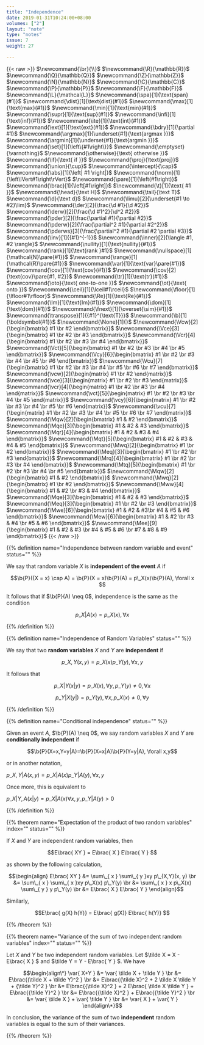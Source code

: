 ```yaml
---
title: "Independence"
date: 2019-01-31T10:24:00+08:00
volumes: ["2"]
layout: "note"
type: "notes"
issue: 7
weight: 27

---
```


<!--more-->

<div class="latex-macros">
  {{< raw >}}
    $\newcommand{\br}{\\}$
    $\newcommand{\R}{\mathbb{R}}$
    $\newcommand{\Q}{\mathbb{Q}}$
    $\newcommand{\Z}{\mathbb{Z}}$
    $\newcommand{\N}{\mathbb{N}}$
    $\newcommand{\C}{\mathbb{C}}$
    $\newcommand{\P}{\mathbb{P}}$
    $\newcommand{\F}{\mathbb{F}}$
    $\newcommand{\L}{\mathcal{L}}$
    $\newcommand{\spa}[1]{\text{span}(#1)}$
    $\newcommand{\dist}[1]{\text{dist}(#1)}$
    $\newcommand{\max}[1]{\text{max}(#1)}$
    $\newcommand{\min}[1]{\text{min}(#1)}$
    $\newcommand{\supr}[1]{\text{sup}(#1)}$
    $\newcommand{\infi}[1]{\text{inf}(#1)}$
    $\newcommand{\ite}[1]{\text{int}(#1)}$
    $\newcommand{\ext}[1]{\text{ext}(#1)}$
    $\newcommand{\bdry}[1]{\partial #1}$
    $\newcommand{\argmax}[1]{\underset{#1}{\text{argmax }}}$
    $\newcommand{\argmin}[1]{\underset{#1}{\text{argmin }}}$
    $\newcommand{\set}[1]{\left\{#1\right\}}$
    $\newcommand{\emptyset}{\varnothing}$
    $\newcommand{\otherwise}{\text{ otherwise }}$
    $\newcommand{\if}{\text{ if }}$
    $\newcommand{\proj}{\text{proj}}$
    $\newcommand{\union}{\cup}$
    $\newcommand{\intercept}{\cap}$
    $\newcommand{\abs}[1]{\left| #1 \right|}$
    $\newcommand{\norm}[1]{\left\lVert#1\right\rVert}$
    $\newcommand{\pare}[1]{\left(#1\right)}$
    $\newcommand{\brac}[1]{\left[#1\right]}$
    $\newcommand{\t}[1]{\text{ #1 }}$
    $\newcommand{\head}{\text H}$
    $\newcommand{\tail}{\text T}$
    $\newcommand{\d}{\text d}$
    $\newcommand{\limu}[2]{\underset{#1 \to #2}\lim}$
    $\newcommand{\der}[2]{\frac{\d #1}{\d #2}}$
    $\newcommand{\derw}[2]{\frac{\d #1^2}{\d^2 #2}}$
    $\newcommand{\pder}[2]{\frac{\partial #1}{\partial #2}}$
    $\newcommand{\pderw}[2]{\frac{\partial^2 #1}{\partial #2^2}}$
    $\newcommand{\pderws}[3]{\frac{\partial^2 #1}{\partial #2 \partial #3}}$
    $\newcommand{\inv}[1]{{#1}^{-1}}$
    $\newcommand{\inner}[2]{\langle #1, #2 \rangle}$
    $\newcommand{\nullity}[1]{\text{nullity}(#1)}$
    $\newcommand{\rank}[1]{\text{rank }#1}$
    $\newcommand{\nullspace}[1]{\mathcal{N}\pare{#1}}$
    $\newcommand{\range}[1]{\mathcal{R}\pare{#1}}$
    $\newcommand{\var}[1]{\text{var}\pare{#1}}$
    $\newcommand{\cov}[1]{\text{cov}(#1)}$
    $\newcommand{\cov}[2]{\text{cov}\pare{#1, #2}}$
    $\newcommand{\tr}[1]{\text{tr}(#1)}$
    $\newcommand{\oto}{\text{ one-to-one }}$
    $\newcommand{\ot}{\text{ onto }}$
    $\newcommand{\ceil}[1]{\lceil#1\rceil}$
    $\newcommand{\floor}[1]{\lfloor#1\rfloor}$
    $\newcommand{\Re}[1]{\text{Re}(#1)}$
    $\newcommand{\Im}[1]{\text{Im}(#1)}$
    $\newcommand{\dom}[1]{\text{dom}(#1)}$
    $\newcommand{\fnext}[1]{\overset{\sim}{#1}}$
    $\newcommand{\transpose}[1]{{#1}^{\text{T}}}$
    $\newcommand{\b}[1]{\boldsymbol{#1}}$
    $\newcommand{\None}[1]{}$
    $\newcommand{\Vcw}[2]{\begin{bmatrix} #1 \br #2 \end{bmatrix}}$
    $\newcommand{\Vce}[3]{\begin{bmatrix} #1 \br #2 \br #3 \end{bmatrix}}$
    $\newcommand{\Vcr}[4]{\begin{bmatrix} #1 \br #2 \br #3 \br #4 \end{bmatrix}}$
    $\newcommand{\Vct}[5]{\begin{bmatrix} #1 \br #2 \br #3 \br #4 \br #5 \end{bmatrix}}$
    $\newcommand{\Vcy}[6]{\begin{bmatrix} #1 \br #2 \br #3 \br #4 \br #5 \br #6 \end{bmatrix}}$
    $\newcommand{\Vcu}[7]{\begin{bmatrix} #1 \br #2 \br #3 \br #4 \br #5 \br #6 \br #7 \end{bmatrix}}$
    $\newcommand{\vcw}[2]{\begin{matrix} #1 \br #2 \end{matrix}}$
    $\newcommand{\vce}[3]{\begin{matrix} #1 \br #2 \br #3 \end{matrix}}$
    $\newcommand{\vcr}[4]{\begin{matrix} #1 \br #2 \br #3 \br #4 \end{matrix}}$
    $\newcommand{\vct}[5]{\begin{matrix} #1 \br #2 \br #3 \br #4 \br #5 \end{matrix}}$
    $\newcommand{\vcy}[6]{\begin{matrix} #1 \br #2 \br #3 \br #4 \br #5 \br #6 \end{matrix}}$
    $\newcommand{\vcu}[7]{\begin{matrix} #1 \br #2 \br #3 \br #4 \br #5 \br #6 \br #7 \end{matrix}}$
    $\newcommand{\Mqw}[2]{\begin{bmatrix} #1 & #2 \end{bmatrix}}$
    $\newcommand{\Mqe}[3]{\begin{bmatrix} #1 & #2 & #3 \end{bmatrix}}$
    $\newcommand{\Mqr}[4]{\begin{bmatrix} #1 & #2 & #3 & #4 \end{bmatrix}}$
    $\newcommand{\Mqt}[5]{\begin{bmatrix} #1 & #2 & #3 & #4 & #5 \end{bmatrix}}$
    $\newcommand{\Mwq}[2]{\begin{bmatrix} #1 \br #2 \end{bmatrix}}$
    $\newcommand{\Meq}[3]{\begin{bmatrix} #1 \br #2 \br #3 \end{bmatrix}}$
    $\newcommand{\Mrq}[4]{\begin{bmatrix} #1 \br #2 \br #3 \br #4 \end{bmatrix}}$
    $\newcommand{\Mtq}[5]{\begin{bmatrix} #1 \br #2 \br #3 \br #4 \br #5 \end{bmatrix}}$
    $\newcommand{\Mqw}[2]{\begin{bmatrix} #1 & #2 \end{bmatrix}}$
    $\newcommand{\Mwq}[2]{\begin{bmatrix} #1 \br #2 \end{bmatrix}}$
    $\newcommand{\Mww}[4]{\begin{bmatrix} #1 & #2 \br #3 & #4 \end{bmatrix}}$
    $\newcommand{\Mqe}[3]{\begin{bmatrix} #1 & #2 & #3 \end{bmatrix}}$
    $\newcommand{\Meq}[3]{\begin{bmatrix} #1 \br #2 \br #3 \end{bmatrix}}$
    $\newcommand{\Mwe}[6]{\begin{bmatrix} #1 & #2 & #3\br #4 & #5 & #6 \end{bmatrix}}$
    $\newcommand{\Mew}[6]{\begin{bmatrix} #1 & #2 \br #3 & #4 \br #5 & #6 \end{bmatrix}}$
    $\newcommand{\Mee}[9]{\begin{bmatrix} #1 & #2 & #3 \br #4 & #5 & #6 \br #7 & #8 & #9 \end{bmatrix}}$
  {{< /raw >}}
</div>

{{% definition name="Independence between random variable and event" status="" %}}

We say that random variable $X$ is **independent of the event** $A$ if

$$\b{P}({X = x} \cap A) = \b{P}(X = x)\b{P}(A) = p\_X(x)\b{P}(A), \forall x $$

It follows that if $\b{P}(A) \neq 0$, independence is the same as the condition

$$p\_{X|A} (x) = p\_X(x), \forall x $$

{{% /definition %}}

{{% definition name="Independence of Random Variables" status="" %}}

We say that two **random variables** $X$ and $Y$ are **independent** if

$$p\_{X,Y}(x, y) = p\_X(x)p\_Y(y), \forall x, y$$

It follows that

$$p\_{X|Y}(x|y) = p\_X(x), \forall y, p\_Y(y) \neq 0, \forall x$$

$$p\_{Y|X}(y|) = p\_Y(y), \forall x, p\_X(x) \neq 0, \forall y$$

{{% /definition %}}

{{% definition name="Conditional independence" status="" %}}

Given an event $A$, $\b{P}(A) \neq 0$, we say random variables $X$ and $Y$ are **conditionally independent** if

$$\b{P}(X=x,Y=y|A)=\b{P}(X=x|A)\b{P}(Y=y|A), \forall x,y$$

or in another notation,

$p\_{X,Y|A}(x, y) = p\_{X|A}(x)p\_{Y|A}(y), \forall x, y$

Once more, this is equivalent to

$p\_{X|Y, A} (x|y) = p\_{X|A}(x) \forall x, y, p\_{Y|A}(y) > 0$

{{% /definition %}}

{{% theorem name="Expectation of the product of two random variables" index="" status="" %}}

If $X$ and $Y$ are independent random variables, then

$$E\brac{ XY } = E\brac{ X } E\brac{ Y } $$

as shown by the following calculation,

$$\begin{align}
E\brac{ XY } &= \sum\_{ x } \sum\_{ y }xy p\_{X,Y}(x, y) \br
&= \sum\_{ x } \sum\_{ x }xy p\_X(x) p\_Y(y) \br
&= \sum\_{ x } x p\_X(x) \sum\_{ y } y p\_Y(y) \br
&= E\brac{ X } E\brac{ Y }
\end{align}$$

Similarly,

$$E\brac{ g(X) h(Y)} = E\brac{ g(X)} E\brac{ h(Y)} $$

{{% /theorem %}}

{{% theorem name="Variance of the sum of two independent random variables" index="" status="" %}}

Let $X$ and $Y$ be two independent random variables. Let $\tilde X = X - E\brac{ X } $ and $\tilde Y = Y - E\brac{ Y } $. We have

$$\begin{align\*}
\var{ X+Y } &= \var{ \tilde X + \tilde Y } \br
&= E\brac{(\tilde X + \tilde Y)^2 } \br
&= E\brac{{\tilde X}^2 + 2 \tilde X \tilde Y + {\tilde Y}^2 } \br
&= E\brac{{\tilde X}^2 } + 2 E\brac{ \tilde X \tilde Y } + E\brac{{\tilde Y}^2 } \br
&= E\brac{{\tilde X}^2 }  + E\brac{{\tilde Y}^2 } \br
&= \var{ \tilde X } + \var{ \tilde Y } \br
&= \var{ X } + \var{ Y }
\end{align\*}$$

In conclusion, the variance of the sum of two **independent** random variables is equal to the sum of their variances.

{{% /theorem %}}

